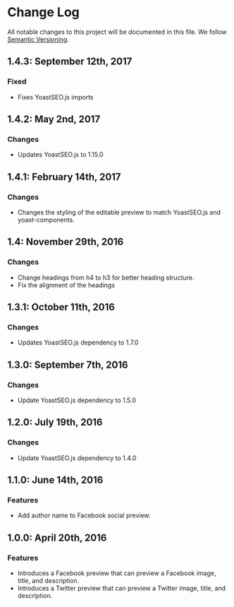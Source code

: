 # Change Log

All notable changes to this project will be documented in this file.
We follow [Semantic Versioning](http://semver.org/).


## 1.4.3: September 12th, 2017

### Fixed

* Fixes YoastSEO.js imports

## 1.4.2: May 2nd, 2017

### Changes

* Updates YoastSEO.js to 1.15.0

## 1.4.1: February 14th, 2017

### Changes

* Changes the styling of the editable preview to match YoastSEO.js and yoast-components.

## 1.4: November 29th, 2016

### Changes

* Change headings from h4 to h3 for better heading structure.
* Fix the alignment of the headings


## 1.3.1: October 11th, 2016

### Changes

* Updates YoastSEO.js dependency to 1.7.0

## 1.3.0: September 7th, 2016

### Changes

* Update YoastSEO.js dependency to 1.5.0

## 1.2.0: July 19th, 2016

### Changes

* Update YoastSEO.js dependency to 1.4.0

## 1.1.0: June 14th, 2016

### Features

* Add author name to Facebook social preview.

## 1.0.0: April 20th, 2016

### Features

* Introduces a Facebook preview that can preview a Facebook image, title, and description.
* Introduces a Twitter preview that can preview a Twitter image, title, and description.
